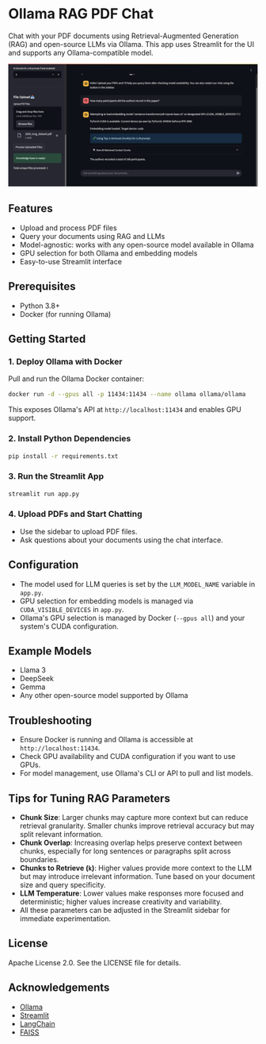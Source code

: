 # Ollama RAG PDF Chat

Chat with your PDF documents using Retrieval-Augmented Generation (RAG) and open-source LLMs via Ollama. This app uses Streamlit for the UI and supports any Ollama-compatible model.

<!-- Add screenshots of the app below. Example: -->
![App Screenshot](screenshot.png)

## Features
- Upload and process PDF files
- Query your documents using RAG and LLMs
- Model-agnostic: works with any open-source model available in Ollama
- GPU selection for both Ollama and embedding models
- Easy-to-use Streamlit interface

## Prerequisites
- Python 3.8+
- Docker (for running Ollama)

## Getting Started

### 1. Deploy Ollama with Docker

Pull and run the Ollama Docker container:

```bash
docker run -d --gpus all -p 11434:11434 --name ollama ollama/ollama
```

This exposes Ollama's API at `http://localhost:11434` and enables GPU support.

### 2. Install Python Dependencies

```bash
pip install -r requirements.txt
```

### 3. Run the Streamlit App

```bash
streamlit run app.py
```

### 4. Upload PDFs and Start Chatting
- Use the sidebar to upload PDF files.
- Ask questions about your documents using the chat interface.

## Configuration
- The model used for LLM queries is set by the `LLM_MODEL_NAME` variable in `app.py`.
- GPU selection for embedding models is managed via `CUDA_VISIBLE_DEVICES` in `app.py`.
- Ollama's GPU selection is managed by Docker (`--gpus all`) and your system's CUDA configuration.

## Example Models
- Llama 3
- DeepSeek
- Gemma
- Any other open-source model supported by Ollama


## Troubleshooting
- Ensure Docker is running and Ollama is accessible at `http://localhost:11434`.
- Check GPU availability and CUDA configuration if you want to use GPUs.
- For model management, use Ollama's CLI or API to pull and list models.

## Tips for Tuning RAG Parameters
- **Chunk Size**: Larger chunks may capture more context but can reduce retrieval granularity. Smaller chunks improve retrieval accuracy but may split relevant information.
- **Chunk Overlap**: Increasing overlap helps preserve context between chunks, especially for long sentences or paragraphs split across boundaries.
- **Chunks to Retrieve (`k`)**: Higher values provide more context to the LLM but may introduce irrelevant information. Tune based on your document size and query specificity.
- **LLM Temperature**: Lower values make responses more focused and deterministic; higher values increase creativity and variability.
- All these parameters can be adjusted in the Streamlit sidebar for immediate experimentation.

## License
Apache License 2.0. See the LICENSE file for details.


## Acknowledgements
- [Ollama](https://ollama.com/)
- [Streamlit](https://streamlit.io/)
- [LangChain](https://python.langchain.com/)
- [FAISS](https://github.com/facebookresearch/faiss)
